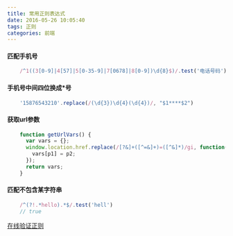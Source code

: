 ```yaml
---
title: 常用正则表达式
date: 2016-05-26 10:05:40
tags: 正则
categories: 前端
---
```

#### 匹配手机号
```javascript
    /^1((3[0-9]|4[57]|5[0-35-9]|7[0678]|8[0-9])\d{8}$)/.test('电话号码')
```
#### 手机号中间四位换成*号
```javascript
    '15876543210'.replace(/(\d{3})\d{4}(\d{4})/, "$1****$2")
```
#### 获取url参数
```javascript
    function getUrlVars() {
      var vars = {};
      window.location.href.replace(/[?&]+([^=&]+)=([^&]*)/gi, function(match, p1, p2) {
        vars[p1] = p2;
      });
      return vars;
    }
```
#### 匹配不包含某字符串
```javascript
    /^(?!.*hello).*$/.test('hell')
    // true
```
[在线验证正则](https://regex101.com/)
